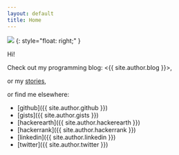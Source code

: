 ```yaml
---
layout: default
title: Home
---
```


![](https://avatars0.githubusercontent.com/u/131065?v=3&s=180)
{: style="float: right;" }

Hi!

Check out my programming blog: <{{ site.author.blog }}>,

or my [stories](/stories),

or find me elsewhere:

- [github]({{ site.author.github }})
- [gists]({{ site.author.gists }})
- [hackerearth]({{ site.author.hackerearth }})
- [hackerrank]({{ site.author.hackerrank }})
- [linkedin]({{ site.author.linkedin }})
- [twitter]({{ site.author.twitter }})

